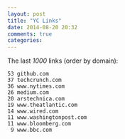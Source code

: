 ```yaml
---
layout: post
title: "YC Links"
date: 2014-08-20 20:32
comments: true
categories: 
---
```

The last _1000_ links (order by domain):

    53 github.com
    37 techcrunch.com
    36 www.nytimes.com
    26 medium.com
    20 arstechnica.com
    19 www.theatlantic.com
    14 www.wired.com
    11 www.washingtonpost.com
    11 www.bloomberg.com
     9 www.bbc.com
